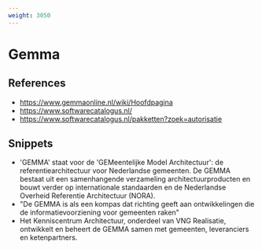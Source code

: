 ```yaml
---
weight: 3050
---
```


# Gemma

## References
- https://www.gemmaonline.nl/wiki/Hoofdpagina
- https://www.softwarecatalogus.nl/
- https://www.softwarecatalogus.nl/pakketten?zoek=autorisatie

## Snippets
- 'GEMMA' staat voor de 'GEMeentelijke Model Architectuur': de referentiearchitectuur voor Nederlandse gemeenten. De GEMMA bestaat uit een samenhangende verzameling architectuurproducten en bouwt verder op internationale standaarden en de Nederlandse Overheid Referentie Architectuur (NORA). 
- "De GEMMA is als een kompas dat richting geeft aan ontwikkelingen die de informatievoorziening voor gemeenten raken"
- Het Kenniscentrum Architectuur, onderdeel van VNG Realisatie, ontwikkelt en beheert de GEMMA samen met gemeenten, leveranciers en ketenpartners.
